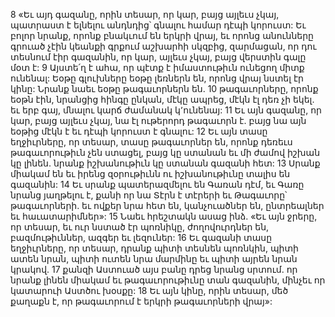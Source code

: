 8 «Եւ այդ գազանը, որին տեսար, որ կար, բայց այլեւս չկայ, պատրաստ է ելնելու անդնդից՝ գնալու համար դէպի կորուստ: Եւ բոլոր նրանք, որոնք բնակւում են երկրի վրայ, եւ որոնց անունները գրուած չէին կեանքի գրքում աշխարհի սկզբից, զարմացան, որ դու տեսնում էիր գազանին, որ կար, այլեւս չկայ, բայց վերստին գալը մօտ է:
9 Այստե՛ղ է ահա, որ պէտք է իմաստութիւն ունեցող միտք ունենալ: Եօթը գլուխները եօթը լեռներն են, որոնց վրայ նստել էր կինը: Նրանք նաեւ եօթը թագաւորներն են. 10 թագաւորները, որոնք եօթն էին, նրանցից հինգը ընկան, մէկը ապրեց, մէկն էլ դեռ չի եկել. եւ երբ գայ, մնալու կարճ ժամանակ կ՚ունենայ: 11 Եւ այն գազանը, որ կար, բայց այլեւս չկայ, նա էլ ութերորդ թագաւորն է. բայց նա այն եօթից մէկն է եւ դէպի կորուստ է գնալու:
12 Եւ այն տասը եղջիւրները, որ տեսար, տասը թագաւորներ են, որոնք դեռեւս թագաւորութիւն չեն ստացել, բայց կը ստանան եւ մի ժամով իշխան կը լինեն. նրանք իշխանութիւն կը ստանան գազանի հետ: 13 Սրանք միակամ են եւ իրենց զօրութիւնն ու իշխանութիւնը տալիս են գազանին: 14 Եւ սրանք պատերազմելու են Գառան դէմ, եւ Գառը նրանց յաղթելու է, քանի որ նա Տէրն է տէրերի եւ Թագաւորը՝ թագաւորների. եւ ովքեր նրա հետ են, կանչուածներ են, ընտրեալներ եւ հաւատարիմներ»:
15 Նաեւ հրեշտակն ասաց ինձ. «Եւ այն ջրերը, որ տեսար, եւ ուր նստած էր պոռնիկը, ժողովուրդներ են, բազմութիւններ, ազգեր եւ լեզուներ: 16 Եւ գազանի տասը եղջիւրները, որ տեսար, դրանք պիտի տեսնեն պոռնկին, պիտի ատեն նրան, պիտի ուտեն նրա մարմինը եւ պիտի այրեն նրան կրակով. 17 քանզի Աստուած այս բանը դրեց նրանց սրտում. որ նրանք լինեն միակամ եւ թագաւորութիւնը տան գազանին, մինչեւ որ կատարուի Աստծու խօսքը: 18 Եւ այն կինը, որին տեսար, մեծ քաղաքն է, որ թագաւորում է երկրի թագաւորների վրայ»:
